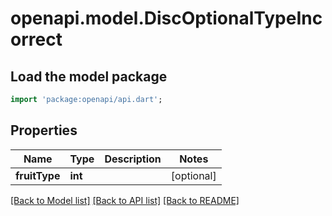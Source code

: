 # openapi.model.DiscOptionalTypeIncorrect

## Load the model package
```dart
import 'package:openapi/api.dart';
```

## Properties
Name | Type | Description | Notes
------------ | ------------- | ------------- | -------------
**fruitType** | **int** |  | [optional] 

[[Back to Model list]](../README.md#documentation-for-models) [[Back to API list]](../README.md#documentation-for-api-endpoints) [[Back to README]](../README.md)


